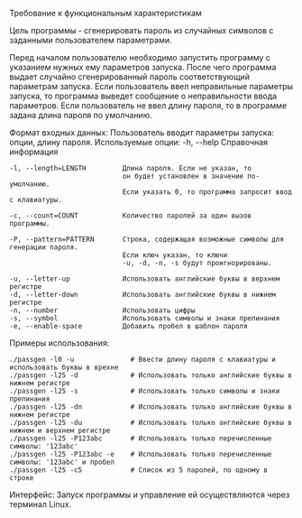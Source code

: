Требование к функциональным характеристикам

Цель программы - сгенерировать пароль из случайных символов с заданными пользователем параметрами.

Перед началом пользователю необходимо запустить программу с указанием нужных ему параметров запуска. После чего программа выдает случайно сгенерированный пароль соответствующий параметрам запуска. 
Если пользователь ввел неправильные параметры запуска, то программа выведет сообщение о неправильности ввода параметров.
Если пользователь не ввел длину пароля, то в программе задана длина пароля по умолчанию.

Формат входных данных:
Пользователь вводит параметры запуска: опции, длину пароля.
Используемые опции:
	-h, --help                  Справочная информация
                                                                       
	-l, --length=LENGTH         Длина пароля. Если не указан, то
	                            он будет установлен в значение по-умолчанию. 
                                Если указать 0, то программа запросит ввод с клавиатуры.

	-c, --count=COUNT           Количество паролей за один вызов программы.

	-P, --pattern=PATTERN       Строка, содержащая возможные символы для генерации пароля.
	                            Если ключ указан, то ключи
	                            -u, -d, -n, -s будут проигнорированы.

	-u, --letter-up             Использовать английские буквы в верхнем регистре
	-d, --letter-down           Использовать английские буквы в нижнем регистре
	-n, --number                Использовать цифры
	-s, --symbol                Использовать символы и знаки препинания
	-e, --enable-space          Добавить пробел в шаблон пароля

Примеры использования:

	./passgen -l0 -u              # Ввести длину пароля с клавиатуры и использовать буквы в врехне     
	./passgen -l25 -d             # Использовать только английские буквы в нижнем регистре
	./passgen -l25 -s             # Использовать только символы и знаки препинания
	./passgen -l25 -dn            # Использовать только английские буквы в нижнем регистре
	./passgen -l25 -du            # Использовать только английские буквы в нижнем и верхнем регистре
	./passgen -l25 -P123abc       # Использовать только перечисленные символы: '123abc'
	./passgen -l25 -P123abc -e    # Использовать только перечисленные символы: '123abc' и пробел
	./passgen -l25 -c5            # Список из 5 паролей, по одному в строке

Интерфейс:
Запуск программы и управление ей осуществляются через терминал Linux.
